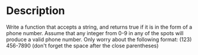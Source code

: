 # Description
Write a function that accepts a string, and returns true if it is in the form of a phone number.
Assume that any integer from 0-9 in any of the spots will produce a valid phone number.
Only worry about the following format:
(123) 456-7890 (don't forget the space after the close parentheses)